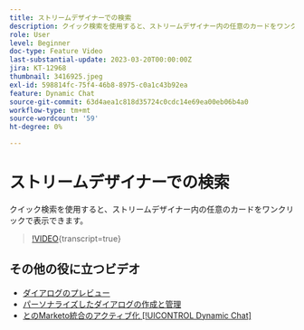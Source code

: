 ```yaml
---
title: ストリームデザイナーでの検索
description: クイック検索を使用すると、ストリームデザイナー内の任意のカードをワンクリックで表示できます。
role: User
level: Beginner
doc-type: Feature Video
last-substantial-update: 2023-03-20T00:00:00Z
jira: KT-12968
thumbnail: 3416925.jpeg
exl-id: 598814fc-75f4-46b8-8975-c0a1c43b92ea
feature: Dynamic Chat
source-git-commit: 63d4aea1c818d35724c0cdc14e69ea00eb06b4a0
workflow-type: tm+mt
source-wordcount: '59'
ht-degree: 0%

---
```


# ストリームデザイナーでの検索

クイック検索を使用すると、ストリームデザイナー内の任意のカードをワンクリックで表示できます。

>[!VIDEO](https://video.tv.adobe.com/v/3416925/?quality=12&learn=on){transcript=true}

## その他の役に立つビデオ

* [ダイアログのプレビュー](dialogue-preview.md)
* [パーソナライズしたダイアログの作成と管理](dialogue-management.md)
* [とのMarketo統合のアクティブ化 [!UICONTROL Dynamic Chat]](marketo-integration.md)
